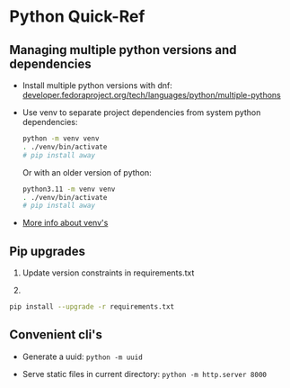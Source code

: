 # Python Quick-Ref

## Managing multiple python versions and dependencies

* Install multiple python versions with dnf:
  [developer.fedoraproject.org/tech/languages/python/multiple-pythons](https://developer.fedoraproject.org/tech/languages/python/multiple-pythons.html)

* Use venv to separate project dependencies from system python dependencies:

  ```sh
  python -m venv venv
  . ./venv/bin/activate
  # pip install away
  ```

  Or with an older version of python:

  ```sh
  python3.11 -m venv venv
  . ./venv/bin/activate
  # pip install away
  ```

* [More info about venv's](https://realpython.com/python-virtual-environments-a-primer/)

## Pip upgrades

1. Update version constraints in requirements.txt

2.

  ```sh
  pip install --upgrade -r requirements.txt
  ```

## Convenient cli's

* Generate a uuid: `python -m uuid`

* Serve static files in current directory: `python -m http.server 8000`
